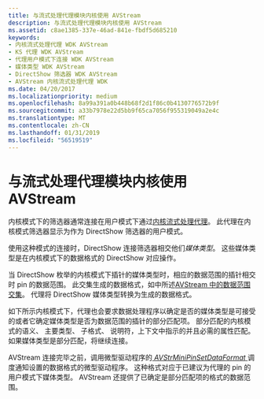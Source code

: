 ```yaml
---
title: 与流式处理代理模块内核使用 AVStream
description: 与流式处理代理模块内核使用 AVStream
ms.assetid: c8ae1385-337e-46ad-841e-fbdf5d685210
keywords:
- 内核流式处理代理 WDK AVStream
- KS 代理 WDK AVStream
- 代理用户模式下连接 WDK AVStream
- 媒体类型 WDK AVStream
- DirectShow 筛选器 WDK AVStream
- AVStream 内核流式处理代理 WDK
ms.date: 04/20/2017
ms.localizationpriority: medium
ms.openlocfilehash: 8a99a391a0b448b68f2d1f86c0b4130776572b9f
ms.sourcegitcommit: a33b7978e22d5bb9f65ca7056f955319049a2e4c
ms.translationtype: MT
ms.contentlocale: zh-CN
ms.lasthandoff: 01/31/2019
ms.locfileid: "56519519"
---
```

# <a name="using-avstream-with-the-kernel-streaming-proxy-module"></a>与流式处理代理模块内核使用 AVStream





内核模式下的筛选器通常连接在用户模式下通过[内核流式处理代理](https://msdn.microsoft.com/library/windows/hardware/ff560877)。 此代理在内核模式筛选器显示为作为 DirectShow 筛选器的用户模式。

使用这种模式的连接时，DirectShow 连接筛选器相交他们*媒体类型*。 这些媒体类型是在内核模式下的数据格式的 DirectShow 对应操作。

当 DirectShow 枚举的内核模式下插针的媒体类型时，相应的数据范围的插针相交时 pin 的数据范围。 此交集生成的数据格式，如中所述[AVStream 中的数据范围交集](data-range-intersections-in-avstream.md)。 代理将 DirectShow 媒体类型转换为生成的数据格式。

如下所示内核模式下，代理也会要求数据处理程序以确定是否的媒体类型是可接受的或者它确定媒体类型是否为数据范围的插针的部分匹配项。 部分匹配的内核模式的语义、 主要类型、 子格式、 说明符，上下文中指示的并且必需的属性匹配。 如果媒体类型是部分匹配，将继续连接。

AVStream 连接完毕之前，调用微型驱动程序的[ *AVStrMiniPinSetDataFormat* ](https://msdn.microsoft.com/library/windows/hardware/ff556355)调度通知设置的数据格式的微型驱动程序。 这种格式对应于已建议为代理的 pin 的用户模式下媒体类型。 AVStream 还提供了已确定是部分匹配项的格式的数据范围。

 

 




